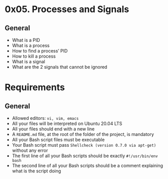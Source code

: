 # 0x05. Processes and Signals

## General

+ What is a PID
+ What is a process
+ How to find a process’ PID
+ How to kill a process
+ What is a signal
+ What are the 2 signals that cannot be ignored

# Requirements

## General

+ Allowed editors: `vi, vim, emacs`
+ All your files will be interpreted on Ubuntu 20.04 LTS
+ All your files should end with a new line
+ A `README.md` file, at the root of the folder of the project, is mandatory
+ All your Bash script files must be executable
+ Your Bash script must pass `Shellcheck (version 0.7.0 via apt-get)` without any error
+ The first line of all your Bash scripts should be exactly `#!/usr/bin/env bash`
+ The second line of all your Bash scripts should be a comment explaining what is the script doing
